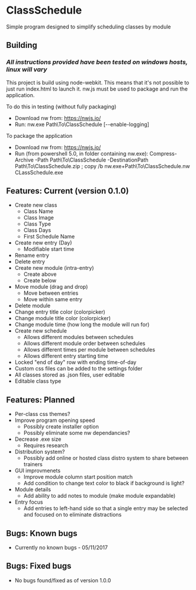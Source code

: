 # ClassSchedule
Simple program designed to simplify scheduling classes by module

## Building
### *All instructions provided have been tested on windows hosts, linux will vary*

This project is build using node-webkit. This means that it's not possible to just run index.html to launch it. nw.js must be used to package and run the application.

To do this in testing (without fully packaging)
- Download nw from: https://nwjs.io/
- Run: nw.exe Path\To\ClassSchedule [--enable-logging]

To package the application
- Download nw from: https://nwjs.io/
- Run (from powershell 5.0, in folder containing nw.exe): Compress-Archive -Path Path\To\ClassSchedule -DestinationPath Path\To\ClassSchedule.zip ; copy /b nw.exe+Path\To\ClassSchedule.nw CLassSchedule.exe

## Features: Current (version 0.1.0)
* Create new class
  * Class Name
  * Class Image
  * Class Type
  * Class Days
  * First Schedule Name
* Create new entry (Day)
  * Modifiable start time
* Rename entry
* Delete entry
* Create new module (intra-entry)
  * Create above
  * Create below
* Move module (drag and drop)
  * Move between entries
  * Move within same entry
* Delete module
* Change entry title color (colorpicker)
* Change module title color (colorpicker)
* Change module time (how long the module will run for)
* Create new schedule
  * Allows different modules between schedules
  * Allows different module order between schedules
  * Allows different times per module between schedules
  * Allows different entry starting time
* Locked "end of day" row with ending time-of-day
* Custom css files can be added to the settings folder
* All classes stored as .json files, user editable
* Editable class type

## Features: Planned
* Per-class css themes?
* Improve program opening speed
  * Possibly create installer option
  * Possibly eliminate some nw dependancies?
* Decrease .exe size
  * Requires research
* Distribution system?
  * Possibly add online or hosted class distro system to share between trainers
* GUI improvmenets
  * Improve module column start position match
  * Add condition to change text color to black if background is light?
* Module details
  * Add ability to add notes to module (make module expandable)
* Entry focus
  * Add entries to left-hand side so that a single entry may be selected and focused on to eliminate distractions

## Bugs: Known bugs
* Currently no known bugs - 05/11/2017

## Bugs: Fixed bugs
* No bugs found/fixed as of version 1.0.0